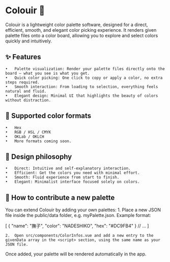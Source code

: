# Colouir 🎨

Colouir is a lightweight color palette software, designed for a direct, efficient, smooth, and elegant color picking experience.
It renders given palette files onto a color board, allowing you to explore and select colors quickly and intuitively.

## ✨ Features
	•	Palette visualization: Render your palette files directly onto the board — what you see is what you get.
	•	Quick color picking: One click to copy or apply a color, no extra steps required.
	•	Smooth interaction: From loading to selection, everything feels natural and fluid.
	•	Elegant design: Minimal UI that highlights the beauty of colors without distraction.

## 📂 Supported color formats
	•	Hex
	•	RGB / HSL / CMYK
	•	OKLab / OKLCH
	•	More formats coming soon.

## 🧭 Design philosophy
	•	Direct: Intuitive and self-explanatory interaction.
	•	Efficient: Get the colors you need with minimal effort.
	•	Smooth: Fluid experience from start to finish.
	•	Elegant: Minimalist interface focused solely on colors.

## 🤝 How to contribute a new palette

You can extend Colouir by adding your own palettes:
	1.	Place a new JSON file inside the public/data folder, e.g. myPalette.json.
Example format:

[
{
    "name": "撫子",
    "color": "NADESHIKO",
    "hex": "#DC9FB4"
  }
  // ...
]


	2.	Open src/components/ColorInfos.vue and add a new entry to the givenData array in the <script> section, using the same name as your JSON file.

Once added, your palette will be rendered automatically in the app.